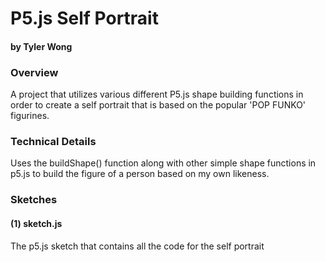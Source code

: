 # P5.js Self Portrait

#### by Tyler Wong


### Overview
A project that utilizes various different P5.js shape building functions in order to create a self portrait that is based on the popular 'POP FUNKO' figurines.

### Technical Details 
Uses the buildShape() function along with other simple shape functions in p5.js to build the figure of a person based on my own likeness.

### Sketches

#### (1) sketch.js

The p5.js sketch that contains all the code for the self portrait
